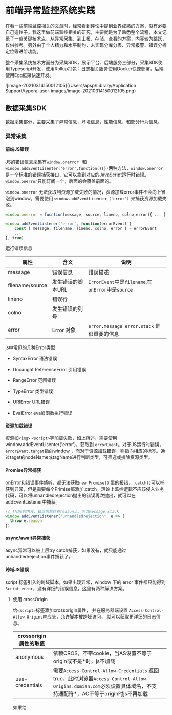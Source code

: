 # 前端异常监控系统实践

在看一些前端监控相关的文章时，经常看到评论中提到业界成熟的方案，没有必要自己造轮子。我这里做前端监控相关的研究，主要就是为了熟悉整个流程，本文记录了一些关键技术点，从异常采集、到上报、存储、查看的方案，内容较为跳跃，仅供参考。另外由于个人精力和水平制约，未实现分库分表、异常报警、错误分析定位等进阶功能。

整个采集系统技术方面分为采集SDK，展示平台、后端服务三部分，采集SDK使用Typescript开发，使用Rollup打包；日志相关服务使用Docker快速部署，后端使用Egg框架快速开发。

![image-20210314150012105](/Users/apsp/Library/Application Support/typora-user-images/image-20210314150012105.png)

## 数据采集SDK

数据采集部分，主要采集了异常信息，坏境信息，性能信息，和部分行为信息。

### 异常采集

#### 前端JS错误

JS的错误信息采集有`window.onerror ` 和 `window.addEventLisenter('error',function(){})`两种方法，`window.onerror`是一个标准的错误捕获接口，它可以拿到对应的JavaScript运行时错误。`window.onerror`只能订阅一个，后面的会覆盖前面的。

`window.onerror` 无法获取到资源加载失败的情况，资源加载error事件不会向上冒泡到window，需要使用 `window.addEventLisenter（'error'）`来捕获资源加载失败。

```javascript
window.onerror = fucntion(message, source, lineno, colno,error){ ... }
```

```javascript
window.addEventListener('error', function(errorEvent) {
    const { message, filename, lineno, colno, error } = errorEvent
    ...
}, true)
```

运行错误信息

| 属性            | 含义              | 说明                                               |
| --------------- | ----------------- | -------------------------------------------------- |
| message         | 错误信息          | 错误描述                                           |
| filename/source | 发生错误的脚本URL | `ErrorEvent`中是`filename`,在`onError`中是`source` |
| lineno          | 错误行            |                                                    |
| colno           | 发生错误的列号    |                                                    |
| error           | Error 对象        | `error.message error.stack` 是很重要的信息         |

js中常见的几种Error类型

- SyntaxError 语法错误

- Uncaught ReferenceError 引用错误

- RangeError 范围错误

- TypeError 类型错误

* URIError URL错误

* EvalError eval()函数执行错误

#### 资源加载错误

资源如`<img>` `<script>`等加载失败，如上所述，需要使用 window.addEventLisenter('error')，获取到 `errorEvent`。对于JS运行时错误，`errorEvent.target`指向window ，而对于资源加载错误，则指向相应的标签。通过taget的nodeName或tagName进行判断类型，可筛选或排除资源类型。

#### Promise异常捕获

onError和错误事件侦听，都无法获取`new Promise()` 里的报错，`.catch()`可以捕获到异常，但是需要每个Primise都添加.catch，理论上监控逻辑不应该侵入业务代码，可以将unhandledrejection抛出的错误再次抛出，就可以在addEventListener中捕获。

```javascript
// 打印e的内容，错误信息挂在reason上，包含message,stack
window.addEventListener("unhandledrejection", e => {
  throw e.reason
})
```

#### async/await异常捕获

async异常可以被上层try catch捕获，如果没有，就只能通过unhandledrejection事件捕获了。

#### 跨域JS错误

script 标签引入的跨域脚本，如果出现异常，window 下的 error 事件都只能得到 `Script error`，没有详细的错误信息，这里有两种解决方案。

1. 使用 crossOrigin 

   给`<script>`标签添加crossorigin属性， 并在服务器端设置 `Access-Control-Allow-Origins`响应头，允许脚本被跨域访问，
    就可以获取更详细的日志信息。

   | crossorigin属性的取值 |                                                              |      |
   | --------------------- | ------------------------------------------------------------ | ---- |
   | anonymous             | 依赖CROS，不带cookie，当AS设置不等于origin或不是*时，js不加载 |      |
   | use-credentials       | 需要`Access-Control-Allow-Credentials` 返回 true，此时浏览器`Access-Control-Allow-Origins:domian.com`必须设置具体域名，不支持通配符*，AC不等于origin时js不再加载 |      |

    如果给 <script> 标签添加了`crossorigin`属性，但是服务器端没有设置`Access-Control-Allow-Origins`，则会报跨域错误。

2. `try...catch`

   该方案的弊端是需要包裹，只适合于被监控应用使用自定义上报方法主动上报。并且在 `try` 中发生的错误，浏览器不会把错误打在 `console` 里，也不会触发 `error` 事件，需要在 `catch` 里，把错误打在 `console.error` 里面，并手动包装 `ErrorEvent`，丢给 `window` 下的 `error` 事件捕获。
   
   ```js
   try {
       JSON.stringify(apiData)
   } catch (error) {
       console.error(error)
       if (ErrorEvent) {
           window.dispatchEvent(new ErrorEvent('error', { error, message: error.message })) // 这里也会触发window.onerror
       } else {
           window.onerror && window.onerror(null, null, null, null, error)
       }
   }
   ```

#### 数据接口异常

数据接口常见异常，一是由于接口不可用导致前端出现问题，二数据字段导致缺失导致出现的JS错误，第二种错误往往可以在`error`中捕获的到，而对于数据接口的状态，基于`XMLHttpRequest`发起的数据请求，可以使用面向切片编程，劫持原型链上的方法，获取`xhr`实例，绑定事件监听。

```js
const orignalEvents = [
    'abort',
    'error',
    'load',
    'timeout',
    'onreadystatechange',
  ]
const method = 'open'
const originalXhrProto = window.XMLHttpRequest.prototype
const original = originalXhrProto[method]
 originalXhrProto[method] = function (...args) {
    // 获取xhr实例  绑定事件
    const xhr = this
    orignalEvents.forEach((eType) => {
      xhr.addEventListener(eType, function (e) {
        // ...
      })
    })
    original.apply(this, args)
  }
```

#### Vue异常

对于Vue中发生的异常，需要利用vue提供的handleError，一旦Vue发生异常都会调用这个方法。

```js
Vue.config.errorHandler = function (err, vm, info) {
  console.log('errorHandle:', err)
}
```

同样我们使用面向切片编程的方式，对`errorHandler`进行劫持。

```js
export function listenVueError(_Vue): void {
  if (!_Vue || !_Vue.config) {
    return
  }
  const oldErrorHandler = _Vue.config.errorHandler
  _Vue.config.errorHandler = function (err, vm, info) {
    console.log(err, vm, info)
    // errorHandler方法自己又报错了生产环境下会使用 console.error 在控制台中输出
    // 继续抛出到控制台
    if (typeof console !== 'undefined' && typeof console.error === 'function') {
      console.error(err)
    }
    eventEmitter.emit(LISTEN_EVENTS.VUE,err)
    if (typeof oldErrorHandler === 'function') {
      oldErrorHandler.call(this, err, vm, info)
    }
  }
}
```

另外还有涉及小程序、`React`、`ReactNative` 、`console`中一些异常捕获方案，需要在被监控端添加少量代码，未在SDK中验证，不再详细列出。

| 异常类型           | 同步方法 | 异步方法 | 资源加载 | Promise | async/await |
| ------------------ | -------- | -------- | -------- | ------- | ----------- |
| try/catch          | √        |          |          |         | √           |
| onerror            | √        | √        |          |         |             |
| error事件监听      | √        | √        | √        |         |             |
| unhandledrejection |          |          |          | √       | √           |

### 性能采集

#### performance

性能采集，首先是收集`window.performance.timing`，以下是部分指标的计算。

```js
// 测试输出
function calculateTiming(perf) {
  log('perf', perf)
  log('重定向耗时', perf.redirectEnd - perf.redirectStart)
  log('DNS查询耗时', perf.domainLookupEnd - perf.domainLookupStart)
  log('TCP链接耗时', perf.connectEnd - perf.connectStart)
  log('HTTP请求耗时 ', perf.responseEnd - perf.responseStart)
  log('解析dom树耗时', perf.domComplete - perf.domInteractive)
  log('首包时间（~<白屏时间） ', perf.domLoading - perf.navigationStart)
  log(
    'domready可操作时间',
    perf.domContentLoadedEventEnd - perf.navigationStart
  )
  // 需在onload里调用时，perf.loadEventEnd 未结束时值为0
  log('onload总下载时间', perf.loadEventEnd - perf.navigationStart)
}
```

#### 其他指标

过`performance.getEntries()`，此方法返回 `PerformanceEntry` 对象数组，每个数组成员均是一个`PerformanceResourceTiming`对象。

```js
// 取全部
const entries = window.performance.getEntries();
// 取特定
const entries = performance.getEntries({name: "entry_name", entryType: "mark"});
```

![image-20210307215254327](/Users/apsp/Library/Application Support/typora-user-images/image-20210307215254327.png)

**白屏时间(FP)**与**首屏时间(FCP)**

其中name为`first-paint`的对象，`startTime`和`duration`的值，即为白屏时间(FP)，`name`为`first-contentful-paint`，即为**首屏时间(FCP)** ，需要注意的是`PerformancePaintTiming`只支持chrome60、opera47以上版本，其他的Chrome 最新性能指标，可以自行查阅资料。

##### 打点时间

另外通过`performance.mark()`可以自行记录打点时间，例如在`</head>`前自行埋点`performance.mark('first-paint-script’)`，然后在获取`name`属性为`first-paint-script`的`entry`，获取对应的时间，这一时间近似白屏时间。

SDK中可以约定一些常见的性能指标，被监控端选择合适的位置自行埋点，用于补充性能监控数据。

##### 起始时间

`performance.timing.navigationStart || query('_t')` ，可约定URL中存在 _t 时，作为页面统计起始点时间。

#### 图片加载时间

MutationObserver侦听DOM变化，在5秒内到最后一个变化的稳定时间点，作为时间点得到时间点T1，再用ResoucereTiming得到T1时间内加载的所有的图片Img，判断是不是本站（需统计的）图片，排除上报gif图片，得到图片资源加载完成时间T2。

`ResoucereTiming`的`entryType`值为`resource`，chrome浏览器中`initiatorType`为 `img`  ，firefox中`initiatorType` 为`other` 。

#### 首次加载或刷新

在收集性能的同时，记录页面是首次刷新还是加载，可利用给window.name属性赋值，在页面刷新时不会重置来判断

如果是单网页应用的首屏时间计算，更精准的时间计算，还需要根据业务需要自行打点记录。

### 环境信息采集

环境信息主要通过采集UA信息，进行上报，后台通过计算，获取浏览器分布等信息。

```js
export function getEnv(): Ienv {
  if (typeof window === 'undefined') return
  const navigator = window.navigator
  const connection = navigator['connection']
  const envData = {
    userAgent: navigator.userAgent,
    platform: navigator.platform,
    language: navigator.language,
    url: window.location.href,
    net: connection ? connection.effectiveType : null, // 网络类型
    screenW:window.screen.width,
    screenH:window.screen.height
  }
  return envData
}
```

地域分布首先通过上报Nginx服务器获取ip，再通过系统服务端，利用第三方IP解析服务，获取用户地域分布。

### 行为采集

#### 点击输入行为

使用addEventListener全局监听点击事件，将用户行为（click,input）和dom元素相关信息，存入行为栈，当错误发生将错误和行为一并上报。

```js
export function handleBehaviorEvent(
  e: Event | MouseEvent,
  type: LISTEN_EVENTS
): void {
  const target = Array.isArray(e) ? e[0].target : e.target
  //   todo Xpath  outerHTML  offsetX pageX
  const { tagName, className,id ,innerText } = target
  behaviorCache.directPush({
    type,
    data: {
      tagName,
      className,
      id,
      innerText:innerText.substr(0,10),
      xpath : xpath(target), // 可选
      name : target.name || target.src || target.href 
    },
  })
}
```

#### 发送请求行为

参考异常采集，数据异常一段中，收集请求相关数据。

#### 页面跳转

页面跳转通过监听`hashchange`和`history.pushState` 和`history.replaceState`实现。需要注意的是，带hash的页面加载，会同时触发popstate

```js
let oldURL =  window.location.href
/**
 * historychange
 * 带hash的页面加载会触发popstate
 * 带hash回车 不管开始有没有hash 会触发俩事件
 * chrome 火狐 浏览器前进，从无到有hash，同时触发hashchange，从有到无不触发
 * chrome 火狐 浏览器后退，从无hash到有不触发，从有到无，同时触发hashchange
 *
 * @export
 * @param {PopStateEvent} e
 * @param {LISTEN_EVENTS} type
 */
export function handleHistoryChange(
  e: PopStateEvent,
  type: LISTEN_EVENTS
): void {
  const oldHash = getHash(oldURL)
  const newURL = (e.target as Window).location.href
  const newHash = (e.target as Window).location.hash
  // 缓存旧url用于数据处理
  const tempOldURL = oldURL
  oldURL = newURL // 更新URL
  if (oldHash || newHash) {
    // 这种情况,交由hashchange处理
    return
  }
  behaviorCache.directPush({
    type,
    data: {
      oldURL:tempOldURL,
      newURL,
    },
  })
}

export function handleHashChange(
  e: HashChangeEvent,
  type: LISTEN_EVENTS
): void {
  const {oldURL, newURL } = e
  behaviorCache.directPush({
    type,
    data: {
      newURL,
      oldURL,
    },
  })
}
```

## 日志上报

### 上报方式

日志上报采用`new Image()`请求Nginx服务器上1像素gif图片的方式，将日志数据转化为`key=value`字符串格式，附在图片的src之后，这样便解决了上报跨域的问题。之所以使用1px的gif图片，是因为同为1px的图片，gif格式的数据量最小。

```js
export function imgLoadPromise(url: string): Promise<Event> {
  return new Promise((resolve, reject) => {
    const img = new Image()
    img.onload = (res) => {
      resolve(res)
    }
    img.onerror = (err) => {
       reject(err) //  防止上报地址错误造成死循环
    }
    img.src = url
  })
}
```

#### 上报数据

##### 错误信息

| 属性名称        | 含义                  | 类型   |
| --------------- | --------------------- | ------ |
| message         | 错误信息              | String |
| filename/source | 异常的资源URL或文件名 | String |
| lineno          | 异常行号              | Number |
| colno           | 异常列号              | Number |
| error           | 错误对象              | Object |
| error.message   | 错误信息              | String |
| err.stack       | 错误信息              | String |

将错误信息和其他信息等，存入一个JSON对象。

```js
// 上传的数据  尽量简化字符
const logData = {
  appkey: '',
  vv: '', // 应用版本
  uuid: '', // 设备id
  uid: '', // 用户id
  sid: '', // session id
  ua: '', // userAgent
  url: '', // 页面url
  title: '', //  字符串超长优先省略该项
  type: '', // 日志类型  错误 性能 行为
  ext: {}, // 扩展参数
  bh: {}, // 行为数据
  env: {}, // 环境信息
  perf: {}, // 性能数据
  errType: '', // 宽范围的错误类型，可以使用数字标识，只区分 jsError resourceError httpErr
  error: {
    // js错误对应
    type: '', // js错误类型 ，如果堆栈中存在可以去掉
    msg: '',
    source: '',
    lineno: 0,
    colno: 0,
    stack: '',
    // 资源错误
    outerHTML: '<img src="test.jpg">', // target.outerHTML
    src: 'https://www.test.com/test.jpg', // target.src  currentSrc
    tagName: 'IMG', // target.nodeName tagName 'IMG'
    id: '', //  target.id
    className: '', // target.className
    name: 'jpg', //  target.name
    // "XPath": "/html/body/img[1]",
    //       "selector": "HTML > BODY:nth-child(2) > IMG:nth-child(2)",
    //       "status": 404,
    //       "statusText": "Not Found"
  }, // 错误数据
  time: '', // 上传时间，错误捕获时间
}
```

#### SDK配置

```js
export let defaultConfig: AppConfig = {
  // 基础数据
  version: '', // 所监控应用版本
  appkey: '', // 应用id，来自平台
  reportUrl: '', // 图片上报地址 1像素gif，可跨域，末尾不带&
  uuid: '', // 设备唯一id 默认自动生成
  uid: '', // 用户id
  sid: '', // session id
  ext: '', // 扩展参数，JSON.stringify()
  // 设置相关
  isTest: false, // 是否为测试数据，测试数据
  autoReport: true, // 是否开启自动上报，默认为true
  rate: 1, // 抽样率(0~1) 默认为1
  // delay: 0, // 延时上报 时间为毫秒
  // submit: null, // 自定义上报方式
  repeat: 20, // 同一错误上报次数
  error: true, // 是否上报js错误，默认为true
  // 配置错误监控详细信息，仅在开启js上报时有效
  errorConfig: {
    errorJS: true, // 大类 js运行错误
    errorResource: true, // 大类 资源加载错误
    // 以下细分 仅在资源加载错误为true时有效
    // errorScript: true, // js脚本加载错误
    // errorImage: true, // 图片加载错误
    // errorCSS: true, // 样式文件加载错误
    // errorAudio: true, // 音频加载错误
    // errorVideo: true, // 视频加载错误
    // 以上仅在资源加载错误为true时有效
    errorAjax: true, // 大类 ajax请求错误
    errorSocket: true, // socket 连接错误
    errorVue: true, // Vue运行报错
    errorTry: true, // try未catch报错
  },
  // 忽略某种错误
  ignore: {
    ignoreErrors: [], // 忽略某种错误，对照error stack，支持Regexp和Function
    ignoreUrls: [], // 忽略某页面url或文件url或接口报错，支持单条或数组
  },
  behavior: true, // 是否监控用户行为，默认为true, 可为json
  performance: true, // 是否监控页面性能，默认为true, 可配置为json
}
```

SDK初始化

```js
 var dm = new Monitor({
      version: '1.0.0', // 所监控应用版本
      appkey: '4749fb30-3562-11eb-bf47-5d73b473057a', // 应用id，来自平台
      reportUrl: 'http://118.190.***.***:8091/track.gif',
      isTest: true,
      uuid: '', // 设备唯一id 默认自动生成
      uid: localStorage.getItem('uid') ? localStorage.getItem('uid') : ('user_' + Date.now())
    }
  )
```



#### 性能优化

##### 并发控制

上报尽量不影响业务主体请求，将上报信息推入上报队列，控制上传的并发。

##### requestIdleCallback

`requestIdleCallback`可以检测浏览器的空闲状态，可以在空闲时发送上报请求。

##### 上报失败处理

上报失败进行重试，重试失败存到indexDB，作为本地日志，等到用户下一次进入的时候，再一并上报。

##### 服务端

服务端直接返回204，提高速度。

##### 重复上报次数限制

利用错误信息的路径，行号等信息，排除同一种错误的不同特性信息，不同系统版本的差异信息，校验md5是否一样，同类型错误数量大于N条（可配置）不再上传。后续可只记录错误出现的次数，更新错误最后出现的时间。

##### 采样率

在初始化SDK时，设置采样率，在上传时按采样率`const randomIgnore = Math.random() >= (config.rate || 1)`采样入库。

### 上报工程

#### nginx配置

修改nginx配置文件http块中的log_format为json格式，日志中记录ip/time/referer/UA等。

```shell
 # 对日志格式化成json
    log_format json '{"@timestamp":"$time_iso8601",'
                    '"@version":1,'
                    '"host":"$server_addr",'
                    '"client":"$remote_addr",'
                    '"size":$body_bytes_sent,'
                    '"responsetime":$request_time,'
                    '"domain":"$host",'
                    '"url":"$uri",'
                    '"status":"$status"}';
```

#### 读取nginx日志入库

#### Filebeat

Filebeat是本地文件的日志数据采集器，可监控日志目录或特定日志文件（tail file），并将它们转发给Elasticsearch、Logstatsh或kafka等，Filebeat可以一次读取某个文件夹下的所有后缀名为log的文件，也可以读取指定的某一个后缀名为log的文件。

filebeat.yml文件配置，`paths：`指定要监控的日志，filebeat收集日志后发往Logstatsh，配置如下：

```shell
filebeat:
  prospectors:
    - input_type: log
      paths:  # 这里是容器内的path  和nginx的log挂载同一目录
          - /tmp/access.log
      tags: ["nginx-access"]
  registry_file: /usr/share/filebeat/data/registry/registry  # 这个文件记录日志读取的位置，如果容器重启，可以从记录的位置开始取日志

output:
  logstash:  
    hosts: ["logstash:5044"] 
```

如果是海量数据，可以选择推到Kafka，而不是直接推到Logstatsh。

#### Logstatsh

可以设置对日志进行过滤，指定输出到Elasticsearch。

```shell
input {
  beats {
    port => 5044
    codec => json
    client_inactivity_timeout => 36000
  }
}
filter {
if 'nginx-access' in [tags]{
  grok {
        match =>{ 
          "message" => "^%{IPV4:remote_addr} \[%{HTTPDATE:timestamp}\] \"%{WORD:verb} %{DATA:request} HTTP/%{NUMBER:httpversion}\" %{INT:status} %{INT:body_bytes_sent} \"%{NOTSPACE:http_referer}\" %{NUMBER:request_time} \"%{IPV4:upstream_addr}:%{POSINT:upstream_port}\" %{NUMBER:upstream_response_time} \"%{DATA:http_user_agent}\" \"%{NOTSPACE:http_x_forwarded_for}\""
          }
        remove_field => ["message"]   
    }
}    
}
output {
  elasticsearch {
    hosts => ["elasticsearch:9200"] #  elasticsearch docker
    index => "wwfmac-nginx" # 索引
  }
}
```

##### ElasticSearch

将Logstash消费的数据推送到ElasticSearch

```javascript

```

## Egg

后台服务使用egg开发，首先定时从ElasticSearch获取原始日志数据，存储到MySQL数据库。再利用定时任务，按照不同的时间周期，对入库的数据进行计算存储。

egg读取ElasticSearch，安装 `egg-es` 依赖

```js
// config.js 配置
 exports.elasticsearch = {
    host: 'http://**.**.**.**:9200',
    apiVersion: '7.x'
  };
```

```js
// pulgin.js 中配置
exports.elasticsearch = {
  enable: true,
  package: 'egg-es', 
};
```

```js
// 查询数据
async queryES(query = { match_all: {} }) {
    // 相关文档：https://www.elastic.co/guide/en/elasticsearch/client/javascript-api/7.x/search_examples.html
    // const ctx = this.ctx
    let result = await this.app.elasticsearch.search({
      index: ES_INDEX, // es索引
      size: 200,
      sort: ['@timestamp:asc'], //按时间戳降序排序 
      body: {
        query: query
        //   match: {
        //   }
      }
    });
    const arr = result.hits.hits;
    return arr;
  }
}
```



## 监控控制台



### 数据查看

| 功能点                 | 描述                                         |      |
| ---------------------- | -------------------------------------------- | ---- |
| 用户数据               | 按月、日、年统计新增用户，使用折线图呈现     |      |
| 设备、系统、浏览器数据 | 按月统计数据分布，使用饼图呈现               |      |
| 性能数据数据           | 按分钟、日、月计算平均值，使用区间条形图呈现 |      |



| 错误列表 | 可检索   | 可拍续   | 错误信息 |        |
| -------- | -------- | -------- | -------- | ------ |
| 错误详情 | 错误堆栈 | 用户行为 | 特征信息 | 可检索 |
| 趋势     | 错误趋势 | 事件趋势 |          |        |

页面规划

| 错误列表页 | 错误趋势                              | 检索区域 （多条件检索） | 错误列表（各维度拍续：错误数，错误用户数，时间排序，24小时内新增错误按时间排序） |          |                                             |
| ---------- | ------------------------------------- | ----------------------- | ------------------------------------------------------------ | -------- | ------------------------------------------- |
| 错误详情页 | 检索区域（时间 版本等简单的检索条件） | 事件趋势                | 事件信息                                                     | 特征信息 | 事件列表 聚合错误后错误的每一个具体错误事件 |







### 

